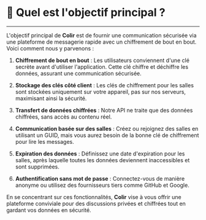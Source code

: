 # 🎯 Quel est l'objectif principal ?

---

L'objectif principal de **Colir** est de fournir une communication sécurisée via une plateforme de messagerie rapide avec un chiffrement de bout en bout. Voici comment nous y parvenons :

1. **Chiffrement de bout en bout** : Les utilisateurs conviennent d'une clé secrète avant d'utiliser l'application. Cette clé chiffre et déchiffre les données, assurant une communication sécurisée.

2. **Stockage des clés côté client** : Les clés de chiffrement pour les salles sont stockées uniquement sur votre appareil, pas sur nos serveurs, maximisant ainsi la sécurité.

3. **Transfert de données chiffrées** : Notre API ne traite que des données chiffrées, sans accès au contenu réel.

4. **Communication basée sur des salles** : Créez ou rejoignez des salles en utilisant un GUID, mais vous aurez besoin de la bonne clé de chiffrement pour lire les messages.

5. **Expiration des données** : Définissez une date d'expiration pour les salles, après laquelle toutes les données deviennent inaccessibles et sont supprimées.

6. **Authentification sans mot de passe** : Connectez-vous de manière anonyme ou utilisez des fournisseurs tiers comme GitHub et Google.

En se concentrant sur ces fonctionnalités, **Colir** vise à vous offrir une plateforme conviviale pour des discussions privées et chiffrées tout en gardant vos données en sécurité.
